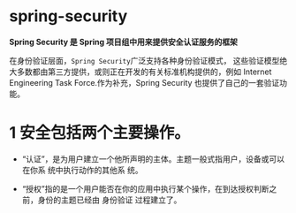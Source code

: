 
# spring-security 

__Spring Security 是 Spring 项目组中用来提供安全认证服务的框架__

在身份验证层面，`Spring Security`广泛支持各种身份验证模式，
这些验证模型绝大多数都由第三方提供，或则正在开发的有关标准机构提供的，例如 Internet Engineering Task
Force.作为补充，Spring Security 也提供了自己的一套验证功能。

# 1 安全包括两个主要操作。

* “认证”，是为用户建立一个他所声明的主体。主题一般式指用户，设备或可以在你系 统中执行动作的其他系
统。

* “授权”指的是一个用户能否在你的应用中执行某个操作，在到达授权判断之前，身份的主题已经由 身份验证
过程建立了。


